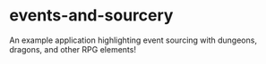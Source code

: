 # events-and-sourcery
An example application highlighting event sourcing with dungeons, dragons, and other RPG elements!
